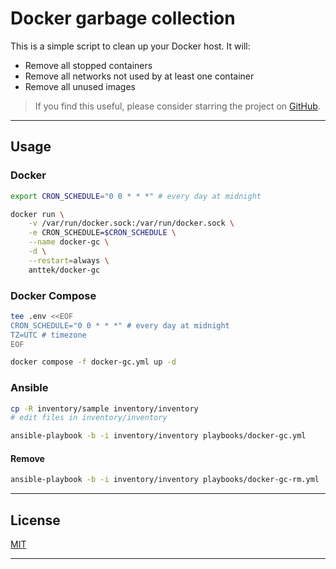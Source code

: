 # Docker garbage collection

This is a simple script to clean up your Docker host. It will:

* Remove all stopped containers
* Remove all networks not used by at least one container
* Remove all unused images

> If you find this useful, please consider starring the project on [GitHub](https://github.com/Anttek-io/docker-gc).

---

## Usage

### Docker

```bash
export CRON_SCHEDULE="0 0 * * *" # every day at midnight

docker run \
    -v /var/run/docker.sock:/var/run/docker.sock \
    -e CRON_SCHEDULE=$CRON_SCHEDULE \
    --name docker-gc \
    -d \
    --restart=always \
    anttek/docker-gc
```

### Docker Compose

```bash
tee .env <<EOF
CRON_SCHEDULE="0 0 * * *" # every day at midnight
TZ=UTC # timezone
EOF

docker compose -f docker-gc.yml up -d
```

### Ansible

```bash
cp -R inventory/sample inventory/inventory
# edit files in inventory/inventory

ansible-playbook -b -i inventory/inventory playbooks/docker-gc.yml
```

#### Remove

```bash
ansible-playbook -b -i inventory/inventory playbooks/docker-gc-rm.yml
```

---

## License

[MIT](LICENSE)

[//]: # (README.md ends here)
[//]: # "vi: set ft=markdown :"

---
